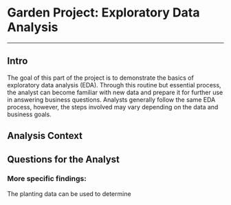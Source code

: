 # Garden Project: Exploratory Data Analysis

---

## Intro

The goal of this part of the project is to demonstrate the basics of exploratory data analysis (EDA).
Through this routine but essential process, the analyst can become familiar with new data
and prepare it for further use in answering business questions. Analysts generally follow
the same EDA process, however, the steps involved may vary depending on the data and business goals.

## Analysis Context


## Questions for the Analyst
### More specific findings:
The planting data can be used to determine 